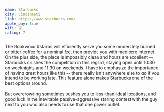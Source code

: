 ```yaml
---
name: Starbucks
city: Cincinnati
link: https://www.starbucks.com/
apple_pay: true
wifi: 😐
rating: 7
---
```


The Rookwood #starbs will efficiently serve you some moderately burned or bitter coffee for a nominal fee, then provide you with mediocre internet.
On the plus side, the place is impossibly clean and hours are excellent -- Starbucks crushes the competition in this regard, staying open until 10:30 on weeknights and 11:30 on weekends.
I have to emphasize the importance of having great hours like this -- there really isn't anywhere else to go if you intend to be working late.
This feature alone makes Starbucks one of the best options around.
<br><br>
But overcrowding sometimes pushes you to less-than-ideal locations, and good luck in the inevitable passive-aggressive staring contest with the guy next to you who also needs to use that one power outlet.
